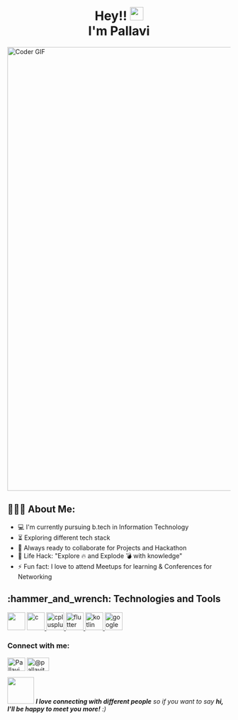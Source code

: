 <h1 align="center"> <br>Hey!! <img src="https://user-images.githubusercontent.com/42378118/110234147-e3259600-7f4e-11eb-95be-0c4047144dea.gif" width="30"><br>I'm Pallavi </h1>


<img src="https://media.giphy.com/media/L1R1tvI9svkIWwpVYr/source.gif" alt="Coder GIF" width="1000">


<h2 align="left">👨🏻‍💻 About Me:</h2>


- :computer: I'm currently pursuing b.tech in Information Technology
- :hourglass_flowing_sand:  Exploring different tech stack
- :rocket: Always ready to collaborate for Projects and Hackathon
- :dart: Life Hack: "Explore :fire: and Explode :bomb: with knowledge" 
- :zap: Fun fact: I love to attend Meetups for learning & Conferences for Networking<br>


<h2 align="left">:hammer_and_wrench: Technologies and Tools </h2>


<p align="left"> 
  <a href="https://developer.android.com" target="_blank"><img src="https://www.vectorlogo.zone/logos/android/android-official.svg" background-color:"red" width="40" height="40"/></a>
  <a href="https://www.cprogramming.com/" target="_blank"> <img src="https://api.iconify.design/noto:letter-c.svg" alt="c" width="40" height="40"/> </a>  
  <a href="https://www.w3schools.com/cpp/" target="_blank"> <img src="https://api.iconify.design/logos:c-plusplus.svg" alt="cplusplus" width="40" height="40"/> </a>
   <a href="https://flutter.dev" target="_blank"> <img src="https://www.vectorlogo.zone/logos/flutterio/flutterio-icon.svg" alt="flutter" width="40" height="40"/> </a> 
  <a href="https://kotlinlang.org" target="_blank"> <img src="https://www.vectorlogo.zone/logos/kotlinlang/kotlinlang-icon.svg" alt="kotlin" width="40" height="40"/> </a> 
  <a href="https://cloud.google.com/" target="_blank"> <img src="https://www.vectorlogo.zone/logos/google_cloud/google_cloud-icon.svg" alt="google cloud" width="40" height="40"/> </a>
  
  
  
  <h3 align="left">Connect with me:</h3>
<p align="left">

<a href="https://www.linkedin.com/in/pallavi-thukral-78b4a61a6" target="blank"><img align="center" src="https://api.iconify.design/logos:linkedin-icon.svg" alt="Pallavi Thukral/" height="30" width="40" /></a>
<a href="https://medium.com/@pallavithukral21" target="blank"><img align="center" src="https://seeklogo.com/images/M/medium-2020-new-logo-4DD1CA1BFF-seeklogo.com.png" alt="@pallavithukral21" height="30" width="50" /></a>

</p>



<img src="https://media.giphy.com/media/LnQjpWaON8nhr21vNW/giphy.gif" width="60"> <em><b>I love connecting with different people</b> so if you want to say <b>hi, I'll be happy to meet you more!</b> :)</em>
